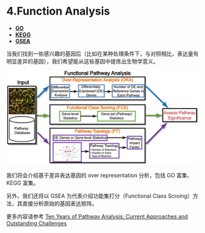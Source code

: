 # 4.Function Analysis

* [**GO**](https://lulab.gitbooks.io/teaching/part-i.-basic-tools/4.gokegg/4.1.go.html)  
* [**KEGG**](https://lulab.gitbooks.io/teaching/part-i.-basic-tools/4.gokegg/4.2.kegg.html)  
* [**GSEA**](https://lulab.gitbooks.io/teaching/part-i.-basic-tools/4.gokegg/4.3.gsea.html)  

当我们找到一些感兴趣的基因后（比如在某种处理条件下，与对照相比，表达量有明显差异的基因），我们希望能从这些基因中提炼出生物学意义。

![Fig 1. Overview of existing pathway analysis methods using gene expression data as an example](../../.gitbook/assets/functiona-analysis.png)

我们将会介绍基于差异表达基因的 over representation 分析，包括 GO 富集、KEGG 富集。

另外，我们还将以 GSEA 为代表介绍功能集打分（Functional Class Scroing）方法，其直接分析原始的基因表达矩阵。

更多内容请参考 [Ten Years of Pathway Analysis: Current Approaches and Outstanding Challenges](https://doi.org/10.1371/journal.pcbi.1002375)


